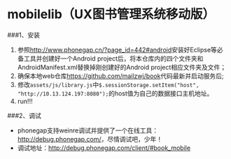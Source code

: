 mobilelib（UX图书管理系统移动版）
=========

###1、安装
1. 参照<http://www.phonegap.cn/?page_id=442#android>安装好Eclipse等必备工具并创建好一个Android project后，将本仓库内的四个文件夹和AndroidManifest.xml替换掉刚创建好的Android project相应文件夹及文件；
2. 确保本地web仓库<https://github.com/mailzwj/book>代码最新并启动服务后;
3. 修改`assets/js/library.js`中`$.sessionStorage.setItem("host", "http://10.13.124.197:8080");`的host值为自己的数据接口主机地址。
4. run!!!


###2、调试
- phonegap支持weinre调试并提供了一个在线工具：<http://debug.phonegap.com/>，尽情调试吧，少年！
- 调试地址：<http://debug.phonegap.com/client/#book_mobile>
